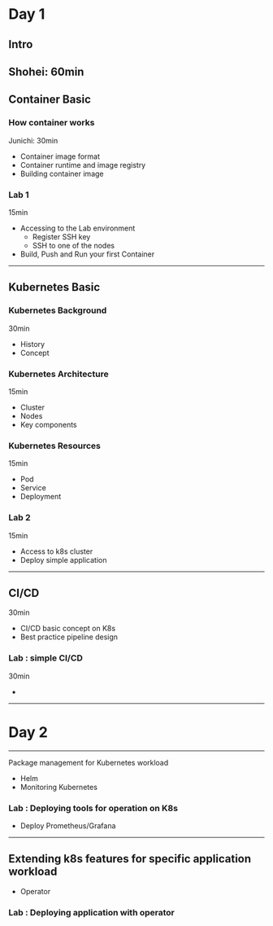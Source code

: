 # Day 1

## Intro

Shohei: 60min
---

## Container Basic 

### How container works

Junichi: 30min

- Container image format
- Container runtime and image registry
- Building container image

### Lab 1

15min

- Accessing to the Lab environment
  - Register SSH key
  - SSH to one of the nodes
- Build, Push and Run your first Container

---

## Kubernetes Basic

### Kubernetes Background

30min

- History
- Concept

### Kubernetes Architecture

15min

- Cluster
- Nodes
- Key components

### Kubernetes Resources

15min 

- Pod
- Service
- Deployment

### Lab 2

15min

- Access to k8s cluster
- Deploy simple application

---

## CI/CD

30min

- CI/CD basic concept on K8s
- Best practice pipeline design

### Lab : simple CI/CD

30min

- 

---

# Day 2

---
Package management for Kubernetes workload

- Helm
- Monitoring Kubernetes


### Lab : Deploying tools for operation on K8s

- Deploy Prometheus/Grafana

---

## Extending k8s features for specific application workload

- Operator


### Lab : Deploying application with operator
